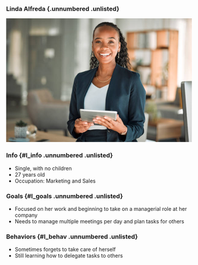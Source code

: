 ### Linda Alfreda {.unnumbered .unlisted}

![Linda](Linda.jpg)

### Info {#l_info .unnumbered .unlisted}

- Single, with no children
- 27 years old
- Occupation: Marketing and Sales

### Goals {#l_goals .unnumbered .unlisted}

- Focused on her work and beginning to take on a managerial role at her company
- Needs to manage multiple meetings per day and plan tasks for others

### Behaviors {#l_behav .unnumbered .unlisted}

- Sometimes forgets to take care of herself
- Still learning how to delegate tasks to others
